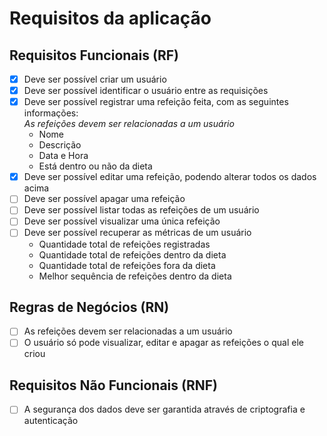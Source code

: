 # Requisitos da aplicação

## Requisitos Funcionais (RF)

- [x] Deve ser possível criar um usuário
- [x] Deve ser possível identificar o usuário entre as requisições
- [x] Deve ser possível registrar uma refeição feita, com as seguintes informações:  
  *As refeições devem ser relacionadas a um usuário*
  - Nome
  - Descrição
  - Data e Hora
  - Está dentro ou não da dieta
- [x] Deve ser possível editar uma refeição, podendo alterar todos os dados acima
- [ ] Deve ser possível apagar uma refeição
- [ ] Deve ser possível listar todas as refeições de um usuário
- [ ] Deve ser possível visualizar uma única refeição
- [ ] Deve ser possível recuperar as métricas de um usuário
  - Quantidade total de refeições registradas
  - Quantidade total de refeições dentro da dieta
  - Quantidade total de refeições fora da dieta
  - Melhor sequência de refeições dentro da dieta

## Regras de Negócios (RN)

- [ ] As refeições devem ser relacionadas a um usuário
- [ ] O usuário só pode visualizar, editar e apagar as refeições o qual ele criou

## Requisitos Não Funcionais (RNF)

- [ ] A segurança dos dados deve ser garantida através de criptografia e autenticação

